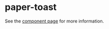 paper-toast
============

See the [component page](https://www.polymer-project.org/docs/elements/paper-elements.html#paper-toast) for more information.

